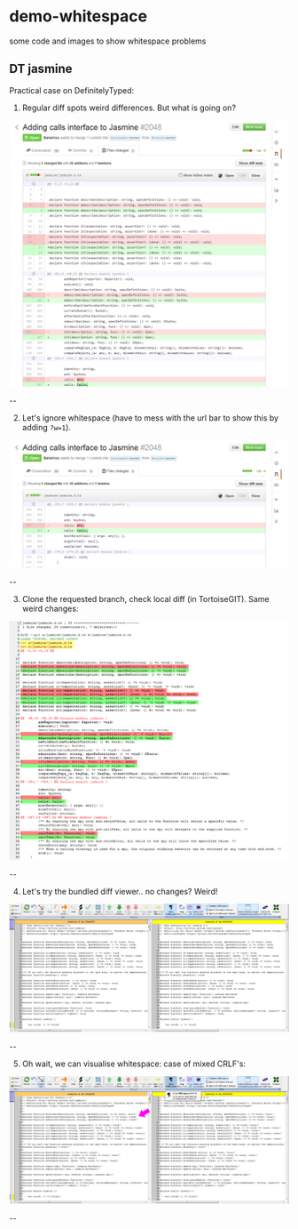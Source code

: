 # demo-whitespace

some code and images to show whitespace problems

## DT jasmine

Practical case on DefinitelyTyped: 


1) Regular diff spots weird differences. But what is going on?

![1](https://raw.githubusercontent.com/Bartvds/demo-whitespace/master/jasmine/ws01-github-regular.png)

--

2) Let's ignore whitespace (have to mess with the url bar to show this by adding `?w=1`). 

![2](https://raw.githubusercontent.com/Bartvds/demo-whitespace/master/jasmine/ws02-github-ignore-whitespace.png)

--

3) Clone the requested branch, check local diff (in TortoiseGIT). Same weird changes:

![3](https://raw.githubusercontent.com/Bartvds/demo-whitespace/master/jasmine/ws03-unified-diff.png)

--

4) Let's try the bundled diff viewer.. no changes? Weird!

![4](https://raw.githubusercontent.com/Bartvds/demo-whitespace/master/jasmine/ws04-tortoise-diff-plain.png)

--

5) Oh wait, we can visualise whitespace: case of mixed CRLF's:

![5](https://raw.githubusercontent.com/Bartvds/demo-whitespace/master/jasmine/ws05-tortoise-diff-visualised.png)

--

